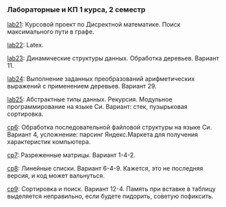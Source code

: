 ### Лабораторные и КП 1 курса, 2 семестр ###

[lab21](lab21): Курсовой проект по Дисректной математике. Поиск максимального пути в графе.

[lab22](lab22): Latex.

[lab23](lab23): Динамические структуры данных. Обработка деревьев. Вариант 11.

[lab24](lab24): Выполнение заданных преобразований арифметических выражений с применением деревьев. Вариант 29.

[lab25](lab25): Абстрактные типы данных. Рекурсия. Модульное программирование на языке Си. Вариант: стек, пузырьковая сортировка.

[cp6](cp6): Обработка последовательной файловой структуры на языке Си. Вариант 4, усложнение: парсинг Яндекс.Маркета для получения характеристик компьютера.

[cp7](cp7): Разреженные матрицы. Вариант 1-4-2.

[cp8](cp8): Линейные списки. Вариант 6-4-9. Кажется, это не последняя версия, и код может вальнуться.

[cp9](cp9): Сортировка и поиск. Вариант 12-4. Память при вставке в таблицу выделяется неправильно, если будете пидорить, советую пофиксить.